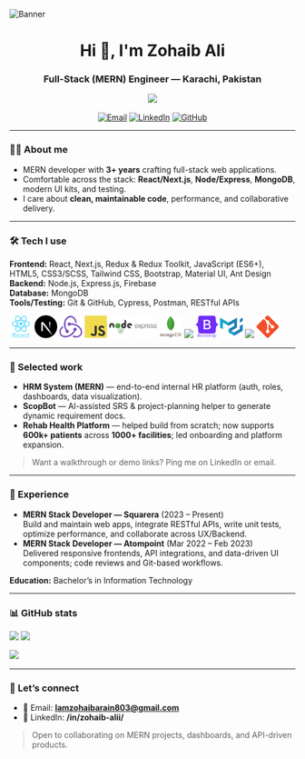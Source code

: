 ![Banner](https://res.cloudinary.com/superfolio/image/upload/v1620689979/68747470733a2f2f692e70696e696d672e636f6d2f6f726967696e616c732f63362f33332f63322f63363333633230656465383266306530636564376435373064626533613166332e676966_yjuh2s.gif)

<h1 align="center">Hi 👋, I'm Zohaib Ali</h1>
<h3 align="center">Full-Stack (MERN) Engineer — Karachi, Pakistan</h3>

<p align="center">
  <a href="https://github.com/DenverCoder1/readme-typing-svg">
    <img src="https://readme-typing-svg.herokuapp.com?lines=MERN+Stack+Developer;3%2B+years+building+web+apps;React+%7C+Next.js+%7C+Node+%7C+MongoDB;API+design+%26+system+architecture;Clean%2C+scalable%2C+tested+code;Always+learning+and+shipping&center=true&width=650&height=45">
  </a>
</p>

<p align="center">
  <a href="mailto:Iamzohaibarain803@gmail.com"><img alt="Email" src="https://img.shields.io/badge/Email-Contact-informational?style=for-the-badge&logo=gmail"></a>
  <a href="https://www.linkedin.com/in/zohaib-alii/"><img alt="LinkedIn" src="https://img.shields.io/badge/LinkedIn-Zohaib%20Ali-blue?style=for-the-badge&logo=linkedin"></a>
  <a href="https://github.com/Zohaib-Alii"><img alt="GitHub" src="https://img.shields.io/badge/GitHub-Zohaib--Alii-181717?style=for-the-badge&logo=github"></a>
</p>

---

### 🧑‍💻 About me
- MERN developer with **3+ years** crafting full-stack web applications.
- Comfortable across the stack: **React/Next.js**, **Node/Express**, **MongoDB**, modern UI kits, and testing.
- I care about **clean, maintainable code**, performance, and collaborative delivery.

---

### 🛠️ Tech I use
**Frontend:** React, Next.js, Redux & Redux Toolkit, JavaScript (ES6+), HTML5, CSS3/SCSS, Tailwind CSS, Bootstrap, Material UI, Ant Design  
**Backend:** Node.js, Express.js, Firebase  
**Database:** MongoDB  
**Tools/Testing:** Git & GitHub, Cypress, Postman, RESTful APIs

<p>
  <img src="https://raw.githubusercontent.com/devicons/devicon/master/icons/react/react-original-wordmark.svg" height="40"/>
  <img src="https://raw.githubusercontent.com/devicons/devicon/master/icons/nextjs/nextjs-original.svg" height="40"/>
  <img src="https://raw.githubusercontent.com/devicons/devicon/master/icons/redux/redux-original.svg" height="40"/>
  <img src="https://raw.githubusercontent.com/devicons/devicon/master/icons/javascript/javascript-original.svg" height="40"/>
  <img src="https://raw.githubusercontent.com/devicons/devicon/master/icons/nodejs/nodejs-original-wordmark.svg" height="40"/>
  <img src="https://raw.githubusercontent.com/devicons/devicon/master/icons/express/express-original-wordmark.svg" height="40"/>
  <img src="https://raw.githubusercontent.com/devicons/devicon/master/icons/mongodb/mongodb-original-wordmark.svg" height="40"/>
  <img src="https://www.vectorlogo.zone/logos/tailwindcss/tailwindcss-icon.svg" height="40"/>
  <img src="https://raw.githubusercontent.com/devicons/devicon/master/icons/bootstrap/bootstrap-plain-wordmark.svg" height="40"/>
  <img src="https://raw.githubusercontent.com/devicons/devicon/master/icons/materialui/materialui-original.svg" height="40"/>
  <img src="https://www.vectorlogo.zone/logos/jestjsio/jestjsio-icon.svg" height="40"/>
  <img src="https://raw.githubusercontent.com/devicons/devicon/master/icons/git/git-original.svg" height="40"/>
</p>

---

### 🚀 Selected work
- **HRM System (MERN)** — end-to-end internal HR platform (auth, roles, dashboards, data visualization).
- **ScopBot** — AI-assisted SRS & project-planning helper to generate dynamic requirement docs.
- **Rehab Health Platform** — helped build from scratch; now supports **600k+ patients** across **1000+ facilities**; led onboarding and platform expansion.

> Want a walkthrough or demo links? Ping me on LinkedIn or email.

---

### 💼 Experience
- **MERN Stack Developer — Squarera** (2023 – Present)  
  Build and maintain web apps, integrate RESTful APIs, write unit tests, optimize performance, and collaborate across UX/Backend.
- **MERN Stack Developer — Atompoint** (Mar 2022 – Feb 2023)  
  Delivered responsive frontends, API integrations, and data-driven UI components; code reviews and Git-based workflows.

**Education:** Bachelor’s in Information Technology

---

### 📊 GitHub stats
<p>
  <img height="165" src="https://github-readme-stats-sigma-five.vercel.app/api?username=Zohaib-Alii&show_icons=true&count_private=true&include_all_commits=true" />
  <img height="165" src="https://github-readme-stats-sigma-five.vercel.app/api/top-langs/?username=Zohaib-Alii&layout=compact" />
</p>

<p>
  <img src="https://github-readme-streak-stats.herokuapp.com/?user=Zohaib-Alii" />
</p>

---

### 🤝 Let’s connect
- 📧 Email: **Iamzohaibarain803@gmail.com**  
- 🔗 LinkedIn: **/in/zohaib-alii/**

> Open to collaborating on MERN projects, dashboards, and API-driven products.
